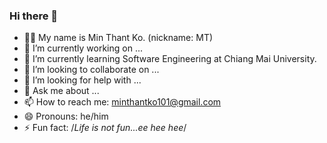 ### Hi there 👋
- 🙋‍♂️ My name is Min Thant Ko. (nickname: MT)
- 🔭 I’m currently working on ...
- 🌱 I’m currently learning Software Engineering at Chiang Mai University.
- 👯 I’m looking to collaborate on ...
- 🤔 I’m looking for help with ...
- 💬 Ask me about ...
- 📫 How to reach me: minthantko101@gmail.com
- 😄 Pronouns: he/him
- ⚡ Fun fact: /*Life is not fun...ee hee hee*/

<!--
**minthantko17/minthantko17** is a ✨ _special_ ✨ repository because its `README.md` (this file) appears on your GitHub profile.
-->
